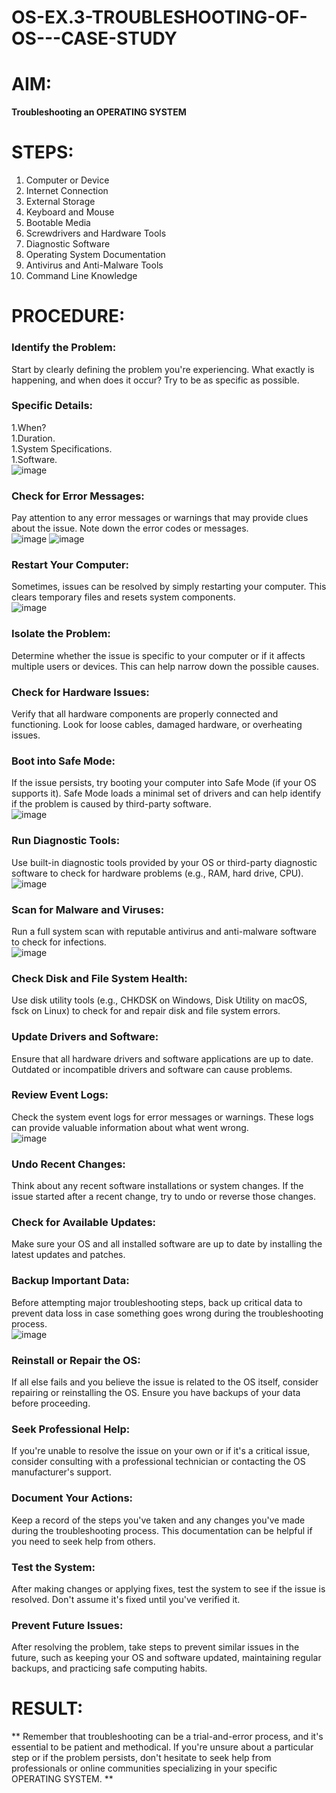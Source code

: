 # OS-EX.3-TROUBLESHOOTING-OF-OS---CASE-STUDY
# AIM:
**Troubleshooting an OPERATING SYSTEM**
# STEPS:
1. Computer or Device
1. Internet Connection
1. External Storage
1. Keyboard and Mouse
1. Bootable Media
1. Screwdrivers and Hardware Tools
1. Diagnostic Software
1. Operating System Documentation
1. Antivirus and Anti-Malware Tools
1. Command Line Knowledge
# PROCEDURE:
### Identify the Problem: 
Start by clearly defining the problem you're experiencing. What exactly is happening, and when does it occur? Try to be as specific as possible. 
### Specific Details:
1.When?   
1.Duration.   
1.System Specifications.   
1.Software.   
![image](https://github.com/ASHWINKUMAR2903/OS-EX.3-TROUBLESHOOTING-OF-OS---CASE-STUDY/assets/119407186/e4bde9a8-dd5e-4533-a9e0-65248737a5da)
### Check for Error Messages:
Pay attention to any error messages or warnings that may provide clues about the issue. Note down the error codes or messages.   
![image](https://github.com/ASHWINKUMAR2903/OS-EX.3-TROUBLESHOOTING-OF-OS---CASE-STUDY/assets/119407186/8f4a62fe-e0b5-4200-905a-dd80c5a2421c)
![image](https://github.com/ASHWINKUMAR2903/OS-EX.3-TROUBLESHOOTING-OF-OS---CASE-STUDY/assets/119407186/c4cace25-75d3-41f0-b44f-66ac01ca8395)   
### Restart Your Computer:
Sometimes, issues can be resolved by simply restarting your computer. This clears temporary files and resets system components.   
![image](https://github.com/ASHWINKUMAR2903/OS-EX.3-TROUBLESHOOTING-OF-OS---CASE-STUDY/assets/119407186/230ea7fc-6f30-4220-bdfd-bc9623cedd91)

### Isolate the Problem: 
Determine whether the issue is specific to your computer or if it affects multiple users or devices. This can help narrow down the possible causes.
### Check for Hardware Issues:
Verify that all hardware components are properly connected and functioning. Look for loose cables, damaged hardware, or overheating issues.
### Boot into Safe Mode: 
If the issue persists, try booting your computer into Safe Mode (if your OS supports it). Safe Mode loads a minimal set of drivers and can help identify if the problem is caused by third-party software.   
![image](https://github.com/ASHWINKUMAR2903/OS-EX.3-TROUBLESHOOTING-OF-OS---CASE-STUDY/assets/119407186/ccde215e-79b0-47b3-ad67-f746fe427661)
### Run Diagnostic Tools:
Use built-in diagnostic tools provided by your OS or third-party diagnostic software to check for hardware problems (e.g., RAM, hard drive, CPU).   
![image](https://github.com/ASHWINKUMAR2903/OS-EX.3-TROUBLESHOOTING-OF-OS---CASE-STUDY/assets/119407186/8754d530-7e62-4d4e-9a27-f81f379d4bc9)   
### Scan for Malware and Viruses:
Run a full system scan with reputable antivirus and anti-malware software to check for infections.    
![image](https://github.com/ASHWINKUMAR2903/OS-EX.3-TROUBLESHOOTING-OF-OS---CASE-STUDY/assets/119407186/9520529d-fc65-4d80-9d65-6290b54c5ee6)
### Check Disk and File System Health: 
Use disk utility tools (e.g., CHKDSK on Windows, Disk Utility on macOS, fsck on Linux) to check for and repair disk and file system errors.
### Update Drivers and Software: 
Ensure that all hardware drivers and software applications are up to date. Outdated or incompatible drivers and software can cause problems.
### Review Event Logs: 
Check the system event logs for error messages or warnings. These logs can provide valuable information about what went wrong.    
![image](https://github.com/ASHWINKUMAR2903/OS-EX.3-TROUBLESHOOTING-OF-OS---CASE-STUDY/assets/119407186/8e147776-fc5e-40c6-8e79-b7aadf6124bc)  
### Undo Recent Changes: 
Think about any recent software installations or system changes. If the issue started after a recent change, try to undo or reverse those changes.
### Check for Available Updates:
Make sure your OS and all installed software are up to date by installing the latest updates and patches.
### Backup Important Data: 
Before attempting major troubleshooting steps, back up critical data to prevent data loss in case something goes wrong during the troubleshooting process.    
![image](https://github.com/ASHWINKUMAR2903/OS-EX.3-TROUBLESHOOTING-OF-OS---CASE-STUDY/assets/119407186/864adf0a-4c1f-45b0-8a6d-e6a716e73a04)  
### Reinstall or Repair the OS: 
If all else fails and you believe the issue is related to the OS itself, consider repairing or reinstalling the OS. Ensure you have backups of your data before proceeding.
### Seek Professional Help:
If you're unable to resolve the issue on your own or if it's a critical issue, consider consulting with a professional technician or contacting the OS manufacturer's support.
### Document Your Actions: 
Keep a record of the steps you've taken and any changes you've made during the troubleshooting process. This documentation can be helpful if you need to seek help from others.
### Test the System: 
After making changes or applying fixes, test the system to see if the issue is resolved. Don't assume it's fixed until you've verified it.
### Prevent Future Issues:
After resolving the problem, take steps to prevent similar issues in the future, such as keeping your OS and software updated, maintaining regular backups, and practicing safe computing habits.
# RESULT:
** Remember that troubleshooting can be a trial-and-error process, and it's essential to be patient and methodical. If you're unsure about a particular step or if the problem persists, don't hesitate to seek help from professionals or online communities specializing in your specific OPERATING SYSTEM. **
